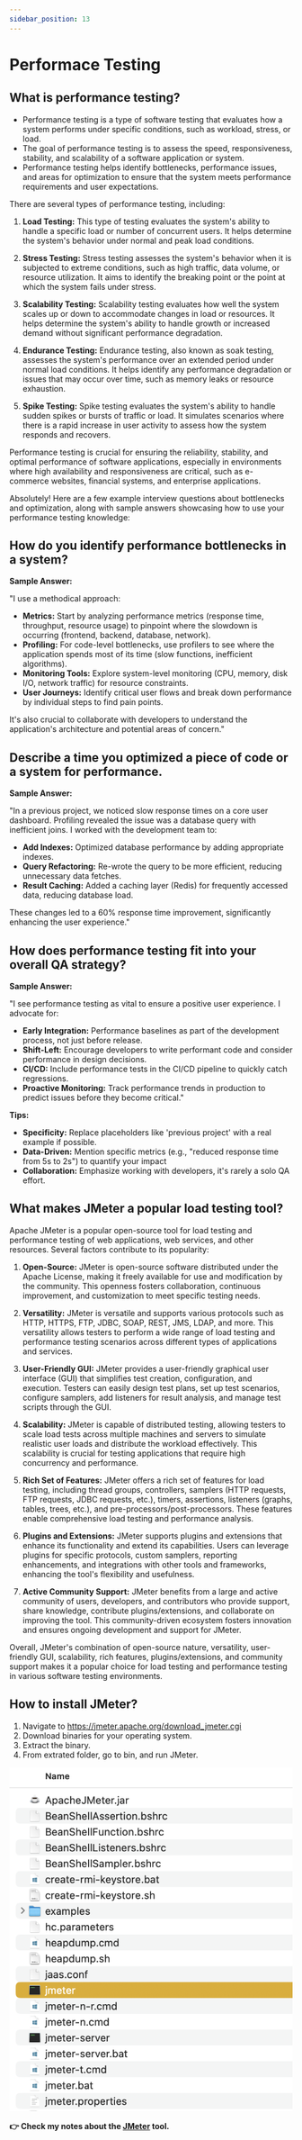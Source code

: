 ```yaml
---
sidebar_position: 13
---
```


# Performace Testing

## What is performance testing?
* Performance testing is a type of software testing that evaluates how a system performs under specific conditions, such as workload, stress, or load. 
* The goal of performance testing is to assess the speed, responsiveness, stability, and scalability of a software application or system.
* Performance testing helps identify bottlenecks, performance issues, and areas for optimization to ensure that the system meets performance requirements and user expectations.

There are several types of performance testing, including:

1. **Load Testing:** This type of testing evaluates the system's ability to handle a specific load or number of concurrent users. It helps determine the system's behavior under normal and peak load conditions.

2. **Stress Testing:** Stress testing assesses the system's behavior when it is subjected to extreme conditions, such as high traffic, data volume, or resource utilization. It aims to identify the breaking point or the point at which the system fails under stress.

3. **Scalability Testing:** Scalability testing evaluates how well the system scales up or down to accommodate changes in load or resources. It helps determine the system's ability to handle growth or increased demand without significant performance degradation.

4. **Endurance Testing:** Endurance testing, also known as soak testing, assesses the system's performance over an extended period under normal load conditions. It helps identify any performance degradation or issues that may occur over time, such as memory leaks or resource exhaustion.

5. **Spike Testing:** Spike testing evaluates the system's ability to handle sudden spikes or bursts of traffic or load. It simulates scenarios where there is a rapid increase in user activity to assess how the system responds and recovers.

Performance testing is crucial for ensuring the reliability, stability, and optimal performance of software applications, especially in environments where high availability and responsiveness are critical, such as e-commerce websites, financial systems, and enterprise applications.

Absolutely! Here are a few example interview questions about bottlenecks and optimization, along with sample answers showcasing how to use your performance testing knowledge:

## How do you identify performance bottlenecks in a system?

**Sample Answer:**

 "I use a methodical approach:

* **Metrics:** Start by analyzing performance metrics (response time, throughput, resource usage) to pinpoint where the slowdown is occurring (frontend, backend, database, network).
* **Profiling:** For code-level bottlenecks, use profilers to see where the application spends most of its time (slow functions, inefficient algorithms).
* **Monitoring Tools:** Explore system-level monitoring (CPU, memory, disk I/O, network traffic) for resource constraints.
* **User Journeys:**  Identify critical user flows and break down performance by individual steps to find pain points.

It's also crucial to collaborate with developers to understand the application's architecture and potential areas of concern."

## Describe a time you optimized a piece of code or a system for performance.

**Sample Answer:**

"In a previous project, we noticed slow response times on a core user dashboard. Profiling revealed the issue was a database query with inefficient joins. I worked with the development team to:

* **Add Indexes:** Optimized database performance by adding appropriate indexes.
* **Query Refactoring:** Re-wrote the query to be more efficient, reducing unnecessary data fetches.
* **Result Caching:** Added a caching layer (Redis) for frequently accessed data, reducing database load.

These changes led to a 60% response time improvement, significantly enhancing the user experience."

## How does performance testing fit into your overall QA strategy?

**Sample Answer:**

"I see performance testing as vital to ensure a positive user experience. I advocate for:

* **Early Integration:** Performance baselines as part of the development process, not just before release.
* **Shift-Left:** Encourage developers to write performant code and consider performance in design decisions.
* **CI/CD:** Include performance tests in the CI/CD pipeline to quickly catch regressions.
* **Proactive Monitoring:** Track performance trends in production to predict issues before they become critical."

**Tips:**

* **Specificity:** Replace placeholders like 'previous project' with a real example if possible.
* **Data-Driven:**  Mention specific metrics (e.g., "reduced response time from 5s to 2s") to quantify your impact
* **Collaboration:** Emphasize working with developers, it's rarely a solo QA effort.

## What makes JMeter a popular load testing tool?
Apache JMeter is a popular open-source tool for load testing and performance testing of web applications, web services, and other resources. Several factors contribute to its popularity:

1. **Open-Source:** JMeter is open-source software distributed under the Apache License, making it freely available for use and modification by the community. This openness fosters collaboration, continuous improvement, and customization to meet specific testing needs.

2. **Versatility:** JMeter is versatile and supports various protocols such as HTTP, HTTPS, FTP, JDBC, SOAP, REST, JMS, LDAP, and more. This versatility allows testers to perform a wide range of load testing and performance testing scenarios across different types of applications and services.

3. **User-Friendly GUI:** JMeter provides a user-friendly graphical user interface (GUI) that simplifies test creation, configuration, and execution. Testers can easily design test plans, set up test scenarios, configure samplers, add listeners for result analysis, and manage test scripts through the GUI.

4. **Scalability:** JMeter is capable of distributed testing, allowing testers to scale load tests across multiple machines and servers to simulate realistic user loads and distribute the workload effectively. This scalability is crucial for testing applications that require high concurrency and performance.

5. **Rich Set of Features:** JMeter offers a rich set of features for load testing, including thread groups, controllers, samplers (HTTP requests, FTP requests, JDBC requests, etc.), timers, assertions, listeners (graphs, tables, trees, etc.), and pre-processors/post-processors. These features enable comprehensive load testing and performance analysis.

6. **Plugins and Extensions:** JMeter supports plugins and extensions that enhance its functionality and extend its capabilities. Users can leverage plugins for specific protocols, custom samplers, reporting enhancements, and integrations with other tools and frameworks, enhancing the tool's flexibility and usefulness.

7. **Active Community Support:** JMeter benefits from a large and active community of users, developers, and contributors who provide support, share knowledge, contribute plugins/extensions, and collaborate on improving the tool. This community-driven ecosystem fosters innovation and ensures ongoing development and support for JMeter.

Overall, JMeter's combination of open-source nature, versatility, user-friendly GUI, scalability, rich features, plugins/extensions, and community support makes it a popular choice for load testing and performance testing in various software testing environments.

## How to install JMeter?
1. Navigate to https://jmeter.apache.org/download_jmeter.cgi
2. Download binaries for your operating system.
3. Extract the binary.
4. From extrated folder, go to bin, and run JMeter.

![alt text](images/jmeter.png)


**:point_right: Check my notes about the [JMeter](https://github.com/SoftwareTestingTrends/quality-engineering-career-curator/blob/main/notes/performance-testing/jmeter.md) tool.**

